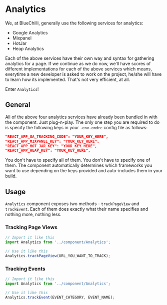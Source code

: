 # Analytics

We, at BlueChilli, generally use the following services for analytics:

- Google Analytics
- Mixpanel
- HotJar
- Heap Analytics

Each of the above services have their own way and syntax for gathering analytics for a page. If we continue as we do now, we'll have scores of different implementations for each of the above services which means, everytime a new developer is asked to work on the project, he/she will have to learn how its implemented. That's not very efficient, at all.

Enter `Analytics`!

## General

All of the above four analytics services have already been bundled in with the component. Just plug-n-play. The only one step you are required to do is specify the following keys in your `.env-cmdrc` config file as follows:

```json
"REACT_APP_GA_TRACKING_CODE": "YOUR_KEY_HERE",
"REACT_APP_MIXPANEL_KEY": "YOUR_KEY_HERE",
"REACT_APP_HOT_JAR_KEY": "YOUR_KEY_HERE",
"REACT_APP_HEAP_KEY": "YOUR_KEY_HERE",
```

You don't have to specify all of them. You don't have to specify one of them. The component automatically determines which frameworks you want to use depending on the keys provided and auto-includes them in your build.

## Usage

`Analytics` component exposes two methods - `trackPageView` and `trackEvent`. Each of them does exactly what their name specifies and nothing more, nothing less.

### Tracking Page Views

```js
// Import it like this
import Analytics from '../component/Analytics';

// Use it like this
Analytics.trackPageView(URL_YOU_WANT_TO_TRACK);
```

### Tracking Events

```js
// Import it like this
import Analytics from '../component/Analytics';

// Use it like this
Analytics.trackEvent(EVENT_CATEGORY, EVENT_NAME);
```
